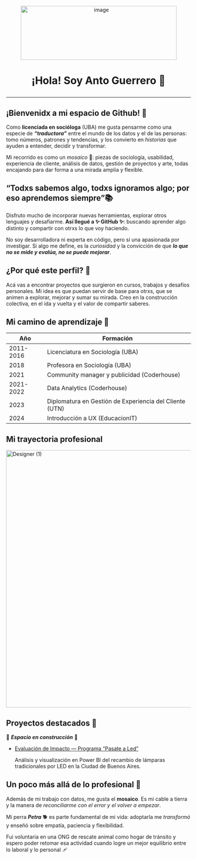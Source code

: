 
<p align="center">
<img width="425" height="147" alt="image" src="https://github.com/user-attachments/assets/3b69552e-974a-4e58-99e2-44e09aa65980" />

<h1 align="center">¡Hola! Soy Anto Guerrero 👋                                                                                                                 
                                                                                                                                                          
---
## ¡Bienvenidx a mi espacio de Github! 🎉
Como **licenciada en socióloga** (UBA) me gusta pensarme como una especie de ***“traductora”*** entre el mundo de los datos y el de las personas: tomo números, patrones y tendencias, y los convierto en *historias* que ayuden a entender, decidir y transformar. 

Mi recorrido es como un *mosaico* 🎨: piezas de sociología, usabilidad, experiencia de cliente, análisis de datos, gestión de proyectos y arte, todas encajando para dar forma a una mirada amplia y flexible. 

## “Todxs sabemos algo, todxs ignoramos algo; por eso aprendemos siempre”📚
Disfruto mucho de incorporar nuevas herramientas, explorar otros lenguajes y desafiarme. **Así llegué a ✨ GitHub ✨**: buscando aprender algo distinto y compartir con otrxs lo que voy haciendo. 

No soy desarrolladora ni experta en código, pero sí una apasionada por investigar. Si algo me define, es la *curiosidad* y la convicción de que ***lo que no se mide y evalúa, no se puede mejorar***.

## ¿Por qué este perfil? 🚀
Acá vas a encontrar proyectos que surgieron en cursos, trabajos y desafíos personales. Mi idea es que puedan servir de base para otrxs, que se animen a explorar, mejorar y sumar su mirada. Creo en la construcción colectiva, en el ida y vuelta y el valor de compartir saberes.

## Mi camino de aprendizaje 📖

| Año        | Formación                                             |
|------------|------------------------------------------------------|
| 2011-2016  | Licenciatura en Sociología (UBA)                     |
| 2018       | Profesora en Sociología (UBA)                        |
| 2021       | Community manager y publicidad (Coderhouse)          |
| 2021-2022  | Data Analytics (Coderhouse)                          |
| 2023       | Diplomatura en Gestión de Experiencia del Cliente (UTN) |
| 2024       | Introducción a UX (EducacionIT)


## Mi trayectoria profesional

<img width="1000" height="700" alt="Designer (1)" src="https://github.com/user-attachments/assets/8ba45022-a011-4470-91f5-8666aa3e2816" />

## Proyectos destacados 👷 
🚧 ***Espacio en construcción*** 🚧
- [Evaluación de Impacto — Programa “Pasate a Led”](https://github.com/AntitoGuerrero/programa-pasate-a-led)

  Análisis y visualización en Power BI del recambio de lámparas tradicionales por LED en la Ciudad de Buenos Aires. 

## Un poco más allá de lo profesional 💚
Además de mi trabajo con datos, me gusta el **mosaico**. Es mi cable a tierra y la manera de *reconciliarme con el error y el volver a empezar*.

Mi perra ***Petra*** 🐕 es parte fundamental de mi vida: adoptarla me *transformó* y  enseñó sobre empatía, paciencia y flexibilidad. 

Fui voluntaria en una ONG de rescate animal como hogar de tránsito y espero poder retomar esa actividad cuando logre un mejor equilibrio entre lo laboral y lo personal 🩹













